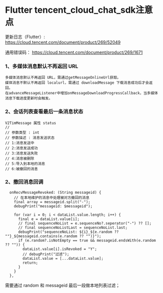 # Flutter tencent_cloud_chat_sdk注意点

更新日志（Flutter）:
https://cloud.tencent.com/document/product/269/52049

通用错误码：
https://cloud.tencent.com/document/product/269/1671

### 1、多媒体消息默认不再返回 URL
```
多媒体消息默认不再返回 URL，需通过getMessageOnlineUrl获取。
媒体消息不默认不再返回 localurl，需通过 downloadMessage 下载消息成功后才会返回。
在advanceMessageListener中增加onMessageDownloadProgressCallback，当多媒体消息下载进度更新时会触发。
```

### 2、会话列表查看最后一条消息状态 
```
V2TimMessage 属性 status
//  
// 参数类型 : int
// 参数描述 : 消息发送状态
// 1:消息发送中
// 2:消息发送成功
// 3:消息发送失败
// 4:消息被删除
// 5:导入到本地的消息
// 6:被撤回的消息
```

### 2、撤回消息回调 
```
  onRecvMessageRevoked: (String messageid) {
    // 在本地维护的消息中处理被对方撤回的消息
    final array = messageid.split("-");
    debugPrint("messageid: $messageid");

    for (var i = 0; i < dataList.value.length; i++) {
      final e = dataList.value[i];
      // final sequenceNoList = e.sequenceNo?.seperator("-") ?? [];
      // final sequenceNoListLast = sequenceNoList.last;
      debugPrint("sequenceNoList: ${i}_${e.random ?? ""}_${messageid.contains(e.random ?? "")}");
      if (e.random?.isNotEmpty == true && messageid.endsWith(e.random ?? "")) {
        dataList.value[i].isRevoked = "Y";
        // debugPrint("过滤");
        dataList.value = [...dataList.value];
        return;
      }
    }
  },
```
需要通过 random 和 messageid 最后一段做本地列表过滤；